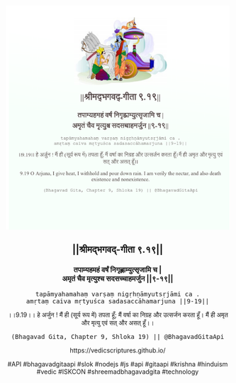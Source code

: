 <img src="../../asset/BG_9_19.png"/>
<center><h2>||श्रीमद्‍भगवद्‍-गीता ९.१९||</h2>
<h3>तपाम्यहमहं वर्षं निगृह्णाम्युत्सृजामि च |<br/>अमृतं चैव मृत्युश्च सदसच्चाहमर्जुन ||९-१९||</h3>
<pre>tapāmyahamahaṃ varṣaṃ nigṛhṇāmyutsṛjāmi ca .<br/>amṛtaṃ caiva mṛtyuśca sadasaccāhamarjuna ||9-19||</pre>
<p>।।9.19।। हे अर्जुन ! मैं ही (सूर्य रूप में) तपता हूँ; मैं वर्षा का निग्रह और उत्सर्जन करता हूँ। मैं ही अमृत और मृत्यु एवं सत् और असत् हूँ।।</p>
<pre>(Bhagavad Gita, Chapter 9, Shloka 19) || @BhagavadGitaApi</pre><p>https://vedicscriptures.github.io/</p><p>#API #bhagavadgitaapi #slok #nodejs #js #api #gitaapi #krishna #hinduism #vedic #ISKCON #shreemadbhagavadgita #technology</p></center>